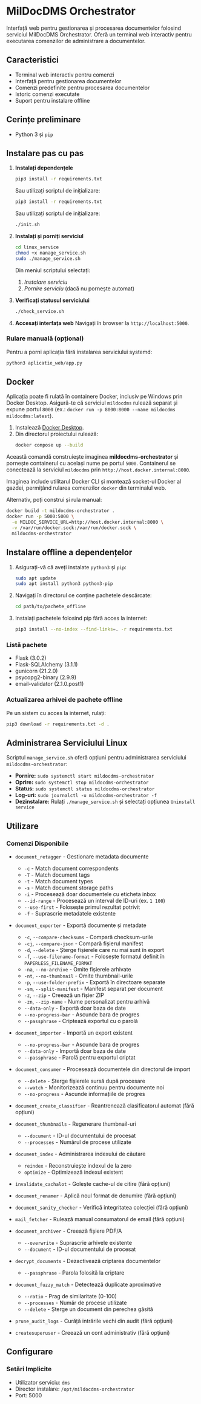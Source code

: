 # MilDocDMS Orchestrator

Interfață web pentru gestionarea și procesarea documentelor folosind serviciul MilDocDMS Orchestrator. Oferă un terminal web interactiv pentru executarea comenzilor de administrare a documentelor.

## Caracteristici

- Terminal web interactiv pentru comenzi
- Interfață pentru gestionarea documentelor
- Comenzi predefinite pentru procesarea documentelor
- Istoric comenzi executate
- Suport pentru instalare offline

## Cerințe preliminare

- Python 3 și `pip`

## Instalare pas cu pas

1. **Instalați dependențele**
   ```bash
   pip3 install -r requirements.txt
   ```

   Sau utilizați scriptul de inițializare:
   ```bash
   pip3 install -r requirements.txt
   ```

   Sau utilizați scriptul de inițializare:
   ```bash
   ./init.sh
   ```

2. **Instalați și porniți serviciul**
   ```bash
   cd linux_service
   chmod +x manage_service.sh
   sudo ./manage_service.sh
   ```
   Din meniul scriptului selectați:
   1. *Instalare serviciu*
   2. *Pornire serviciu* (dacă nu pornește automat)

3. **Verificați statusul serviciului**
   ```bash
   ./check_service.sh
   ```

4. **Accesați interfața web**
   Navigați în browser la `http://localhost:5000`.

### Rulare manuală (opțional)
Pentru a porni aplicația fără instalarea serviciului systemd:
```bash
python3 aplicatie_web/app.py
```

## Docker

Aplicația poate fi rulată în containere Docker, inclusiv pe Windows prin Docker Desktop. Asigură-te că serviciul `mildocdms` rulează separat și expune portul `8000` (ex.: `docker run -p 8000:8000 --name mildocdms mildocdms:latest`).

1. Instalează [Docker Desktop](https://www.docker.com/products/docker-desktop/).
2. Din directorul proiectului rulează:
   ```bash
   docker compose up --build
   ```

Această comandă construiește imaginea **mildocdms-orchestrator** și pornește containerul cu același nume pe portul `5000`. Containerul se conectează la serviciul `mildocdms` prin `http://host.docker.internal:8000`.

Imaginea include utilitarul Docker CLI și montează socket-ul Docker al gazdei, permițând rularea comenzilor `docker` din terminalul web.

Alternativ, poți construi și rula manual:

```bash
docker build -t mildocdms-orchestrator .
docker run -p 5000:5000 \
  -e MILDOC_SERVICE_URL=http://host.docker.internal:8000 \
  -v /var/run/docker.sock:/var/run/docker.sock \
  mildocdms-orchestrator
```

## Instalare offline a dependențelor

1. Asigurați-vă că aveți instalate `python3` și `pip`:
   ```bash
   sudo apt update
   sudo apt install python3 python3-pip
   ```

2. Navigați în directorul ce conține pachetele descărcate:
   ```bash
   cd path/to/pachete_offline
   ```

3. Instalați pachetele folosind pip fără acces la internet:
   ```bash
   pip3 install --no-index --find-links=. -r requirements.txt
   ```

### Listă pachete
- Flask (3.0.2)
- Flask-SQLAlchemy (3.1.1)
- gunicorn (21.2.0)
- psycopg2-binary (2.9.9)
- email-validator (2.1.0.post1)

### Actualizarea arhivei de pachete offline
Pe un sistem cu acces la internet, rulați:
```bash
pip3 download -r requirements.txt -d .
```

## Administrarea Serviciului Linux

Scriptul `manage_service.sh` oferă opțiuni pentru administrarea serviciului `mildocdms-orchestrator`:

- **Pornire:** `sudo systemctl start mildocdms-orchestrator`
- **Oprire:** `sudo systemctl stop mildocdms-orchestrator`
- **Status:** `sudo systemctl status mildocdms-orchestrator`
- **Log-uri:** `sudo journalctl -u mildocdms-orchestrator -f`
- **Dezinstalare:** Rulați `./manage_service.sh` și selectați opțiunea `Uninstall service`

## Utilizare

### Comenzi Disponibile

- `document_retagger` - Gestionare metadata documente
  - `-c` - Match document correspondents
  - `-T` - Match document tags
  - `-t` - Match document types
  - `-s` - Match document storage paths
  - `-i` - Procesează doar documentele cu eticheta inbox
  - `--id-range` - Procesează un interval de ID-uri (ex. `1 100`)
  - `--use-first` - Folosește primul rezultat potrivit
  - `-f` - Suprascrie metadatele existente

- `document_exporter` - Exportă documente și metadate
  - `-c`, `--compare-checksums` - Compară checksum-urile
  - `-cj`, `--compare-json` - Compară fișierul manifest
  - `-d`, `--delete` - Șterge fișierele care nu mai sunt în export
  - `-f`, `--use-filename-format` - Folosește formatul definit în `PAPERLESS_FILENAME_FORMAT`
  - `-na`, `--no-archive` - Omite fișierele arhivate
  - `-nt`, `--no-thumbnail` - Omite thumbnail-urile
  - `-p`, `--use-folder-prefix` - Exportă în directoare separate
  - `-sm`, `--split-manifest` - Manifest separat per document
  - `-z`, `--zip` - Creează un fișier ZIP
  - `-zn`, `--zip-name` - Nume personalizat pentru arhivă
  - `--data-only` - Exportă doar baza de date
  - `--no-progress-bar` - Ascunde bara de progres
  - `--passphrase` - Criptează exportul cu o parolă

- `document_importer` - Importă un export existent
  - `--no-progress-bar` - Ascunde bara de progres
  - `--data-only` - Importă doar baza de date
  - `--passphrase` - Parolă pentru exportul criptat

- `document_consumer` - Procesează documentele din directorul de import
  - `--delete` - Șterge fișierele sursă după procesare
  - `--watch` - Monitorizează continuu pentru documente noi
  - `--no-progress` - Ascunde informațiile de progres

- `document_create_classifier` - Reantrenează clasificatorul automat (fără opțiuni)

- `document_thumbnails` - Regenerare thumbnail-uri
  - `--document` - ID-ul documentului de procesat
  - `--processes` - Numărul de procese utilizate

- `document_index` - Administrarea indexului de căutare
  - `reindex` - Reconstruiește indexul de la zero
  - `optimize` - Optimizează indexul existent

- `invalidate_cachalot` - Golește cache-ul de citire (fără opțiuni)

- `document_renamer` - Aplică noul format de denumire (fără opțiuni)

- `document_sanity_checker` - Verifică integritatea colecției (fără opțiuni)

- `mail_fetcher` - Rulează manual consumatorul de email (fără opțiuni)

- `document_archiver` - Creează fișiere PDF/A
  - `--overwrite` - Suprascrie arhivele existente
  - `--document` - ID-ul documentului de procesat

- `decrypt_documents` - Dezactivează criptarea documentelor
  - `--passphrase` - Parola folosită la criptare

- `document_fuzzy_match` - Detectează duplicate aproximative
  - `--ratio` - Prag de similaritate (0-100)
  - `--processes` - Număr de procese utilizate
  - `--delete` - Șterge un document din perechea găsită

- `prune_audit_logs` - Curăță intrările vechi din audit (fără opțiuni)

- `createsuperuser` - Creează un cont administrativ (fără opțiuni)

## Configurare

### Setări Implicite
- Utilizator serviciu: `dms`
- Director instalare: `/opt/mildocdms-orchestrator`
- Port: 5000

